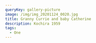 ```yaml
---
queryKey: gallery-picture
image: /img/img_20201124_0020.jpg
title: Granny Currie and baby Catherine
description: Kochira 1959
tags:
  - One
---
```

